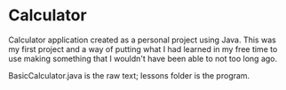 # Calculator

Calculator application created as a personal project using Java. This was my first project and a way of putting what I had learned in my free time to use making something that I wouldn't have been able to not too long ago.

BasicCalculator.java is the raw text; lessons folder is the program.
